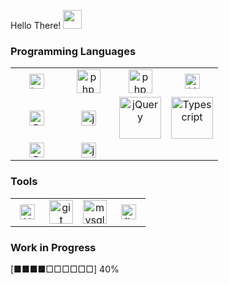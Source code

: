 Hello There! <img src="https://media.giphy.com/media/WUlplcMpOCEmTGBtBW/giphy.gif" width="30">

### Programming Languages

<table>
    <tbody>
        <tr>
            <td width="25%" align="center" style="border-top: none; border-bottom: none;">
                <a target="_blank" href="https://laravel.com/">
                    <img src="https://cdn.svgporn.com/logos/laravel.svg" alt="Laravel" width="24">
                </a>
            </td>
            <td width="25%" align="center" style="border-top: none; border-bottom: none;">
                <a target="_blank" href="https://www.php.net/">
                    <img src="https://cdn.svgporn.com/logos/php.svg" alt="php" width="38">
                </a>
            </td>
            <td width="25%" align="center" style="border-top: none; border-bottom: none;">
                <a target="_blank" href="https://cakephp.org/">
                    <img src="https://cdn.svgporn.com/logos/cakephp.svg" alt="php" width="38">
                </a>
            </td>
            <td width="25%" align="center" style="border-top: none; border-bottom: none;">
                <a target="_blank" href="https://vuejs.org/">
                    <img src="https://cdn.svgporn.com/logos/vue.svg" alt="Vue" width="24">
                </a>
            </td>
        </tr>
        <tr>
            <td width="25%" align="center" style="border-top: none; border-bottom: none;">
                <a target="_blank" href="https://getbootstrap.com/">
                    <img src="https://cdn.svgporn.com/logos/bootstrap.svg" alt="Bootstrap" width="24">
                </a>
            </td>
            <td width="25%" align="center" style="border-top: none; border-bottom: none;">
                <a target="_blank" href="https://www.javascript.com/">
                    <img src="https://cdn.svgporn.com/logos/javascript.svg" alt="javascript" width="24">
                </a>
            </td>
            <td width="25%" align="center" style="border-top: none; border-bottom: none;">
                <a target="_blank" href="https://jquery.com/">
                    <img src="https://cdn.svgporn.com/logos/jquery.svg" alt="jQuery" width="67">
                </a>
            </td>
            <td width="25%" align="center" style="border-top: none; border-bottom: none;">
                <a target="_blank" href="https://www.typescriptlang.org/">
                    <img src="https://cdn.svgporn.com/logos/typescript-icon.svg" alt="Typescript" width="67">
                </a>
            </td>
        </tr>
        <tr>
            <td width="25%" align="center" style="border-top: none; border-bottom: none;">
                <a target="_blank" href="https://reactjs.org/">
                    <img src="https://cdn.svgporn.com/logos/react.svg" alt="Bootstrap" width="24">
                </a>
            </td>
            <td width="25%" align="center" style="border-top: none; border-bottom: none;">
                <a target="_blank" href="https://www.javascript.com/">
                    <img src="https://cdn.svgporn.com/logos/javascript.svg" alt="javascript" width="24">
                </a>
            </td>
            <td width="25%" align="center" style="border-top: none; border-bottom: none;">
                <a>
                <a/>
            </td>
            <td width="25%" align="center" style="border-top: none; border-bottom: none;">
                <a>
                <a/>
            </td>
        </tr>
    </tbody>
</table>

### Tools

<table>
    <tbody>
        <tr>
            <td width="25%" align="center" style="border-top: none; border-bottom: none;">
                <a target="_blank" href="https://code.visualstudio.com/">
                    <img src="https://cdn.svgporn.com/logos/visual-studio-code.svg" alt="VS Code" width="24">
                </a>
            </td>
            <td width="25%" align="center" style="border-top: none; border-bottom: none;">
                <a target="_blank" href="https://git-scm.com/">
                    <img src="https://cdn.svgporn.com/logos/git-icon.svg" alt="git" width="38">
                </a>
            </td>
            <td width="25%" align="center" style="border-top: none; border-bottom: none;">
                <a target="_blank" href="https://www.mysql.com/">
                    <img src="https://cdn.svgporn.com/logos/mysql.svg" alt="mysql" width="38">
                </a>
            </td>
            <td width="25%" align="center" style="border-top: none; border-bottom: none;">
                <a target="_blank" href="https://firebase.google.com/">
                    <img src="https://cdn.svgporn.com/logos/firebase.svg" alt="firebase" width="24">
                </a>
            </td>
        </tr>
    </tbody>
</table>


### Work in Progress 

[■■■■□□□□□□] 40%

